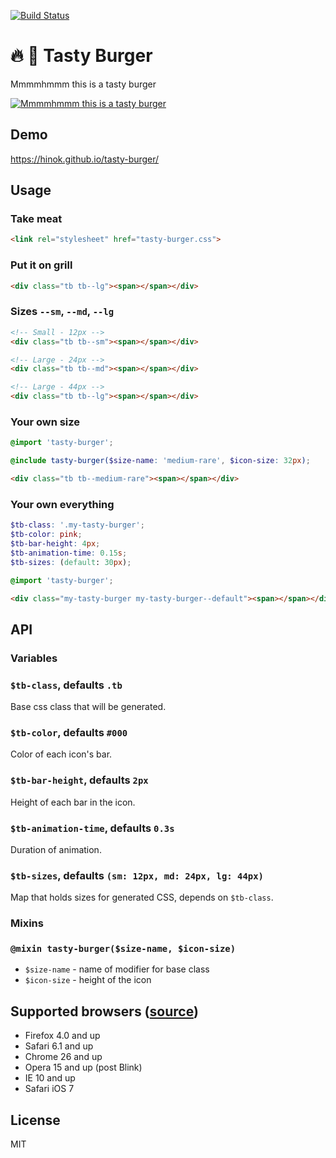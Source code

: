 [![Build Status](https://travis-ci.org/hinok/tasty-burger.svg?branch=master)](https://travis-ci.org/hinok/tasty-burger)

# :fire: :hamburger: Tasty Burger

Mmmmhmmm this is a tasty burger

[![Mmmmhmmm this is a tasty burger](http://i.imgur.com/g6Oltok.gif)](https://www.youtube.com/watch?v=Mnb_3ibUp38&t=54 "Mmmmhmmm this is a tasty burger")

## Demo

<https://hinok.github.io/tasty-burger/>

## Usage

### Take meat

```html
<link rel="stylesheet" href="tasty-burger.css">
```

### Put it on grill

```html
<div class="tb tb--lg"><span></span></div>
```

### Sizes `--sm`, `--md`, `--lg`

```html
<!-- Small - 12px -->
<div class="tb tb--sm"><span></span></div>

<!-- Large - 24px -->
<div class="tb tb--md"><span></span></div>

<!-- Large - 44px -->
<div class="tb tb--lg"><span></span></div>
```

### Your own size

```scss
@import 'tasty-burger';

@include tasty-burger($size-name: 'medium-rare', $icon-size: 32px);
```

```html
<div class="tb tb--medium-rare"><span></span></div>
```

### Your own everything

```scss
$tb-class: '.my-tasty-burger';
$tb-color: pink;
$tb-bar-height: 4px;
$tb-animation-time: 0.15s;
$tb-sizes: (default: 30px);

@import 'tasty-burger';
```

```html
<div class="my-tasty-burger my-tasty-burger--default"><span></span></div>
```

## API

### Variables

### `$tb-class`, defaults `.tb`

Base css class that will be generated.

### `$tb-color`, defaults `#000`

Color of each icon's bar.

### `$tb-bar-height`, defaults `2px`

Height of each bar in the icon.

### `$tb-animation-time`, defaults `0.3s`

Duration of animation.

### `$tb-sizes`, defaults `(sm: 12px, md: 24px, lg: 44px)`

Map that holds sizes for generated CSS, depends on `$tb-class`.

### Mixins

### `@mixin tasty-burger($size-name, $icon-size)`

- `$size-name` - name of modifier for base class
- `$icon-size` - height of the icon

## Supported browsers ([source](https://css-tricks.com/transitions-and-animations-on-css-generated-content/))

- Firefox 4.0 and up
- Safari 6.1 and up
- Chrome 26 and up
- Opera 15 and up (post Blink)
- IE 10 and up
- Safari iOS 7

## License

MIT
